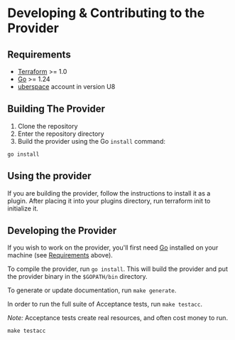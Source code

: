 # Developing & Contributing to the Provider

## Requirements

- [Terraform](https://developer.hashicorp.com/terraform/downloads) >= 1.0
- [Go](https://golang.org/doc/install) >= 1.24
- [uberspace](https://uberspace.de/) account in version U8

## Building The Provider

1. Clone the repository
2. Enter the repository directory
3. Build the provider using the Go `install` command:

```shell
go install
```

## Using the provider

If you are building the provider, follow the instructions to install it as a plugin.
After placing it into your plugins directory, run terraform init to initialize it.

## Developing the Provider

If you wish to work on the provider, you'll first need [Go](http://www.golang.org) installed on your machine
(see [Requirements](#requirements) above).

To compile the provider, run `go install`.
This will build the provider and put the provider binary in the `$GOPATH/bin` directory.

To generate or update documentation, run `make generate`.

In order to run the full suite of Acceptance tests, run `make testacc`.

*Note:* Acceptance tests create real resources, and often cost money to run.

```shell
make testacc
```